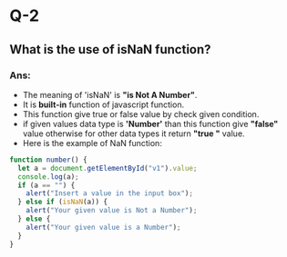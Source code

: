 # Q-2

## What is the use of isNaN function?

### Ans:

- The meaning of 'isNaN' is <b>"is Not A Number"</b>.
- It is <b>built-in</b> function of javascript function.
- This function give true or false value by check given condition.
- if given values data type is <b>'Number'</b> than this function give <b>"false"</b> value otherwise for other data types it return <b>"true "</b> value.
- Here is the example of NaN function:

```javascript
function number() {
  let a = document.getElementById("v1").value;
  console.log(a);
  if (a == "") {
    alert("Insert a value in the input box");
  } else if (isNaN(a)) {
    alert("Your given value is Not a Number");
  } else {
    alert("Your given value is a Number");
  }
}
```
